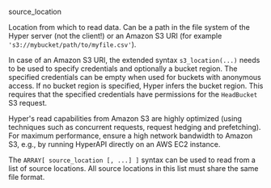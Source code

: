 source_location

Location from which to read data. Can be a path in the file system of
the Hyper server (not the client!) or an Amazon S3 URI (for example
`'s3://mybucket/path/to/myfile.csv'`).

In case of an Amazon S3 URI, the extended syntax `s3_location(...)`
needs to be used to specify credentials and optionally a bucket region.
The specified credentials can be empty when used for buckets with
anonymous access. If no bucket region is specified, Hyper infers the
bucket region. This requires that the specified credentials have
permissions for the `HeadBucket` S3 request.

Hyper\'s read capabilities from Amazon S3 are highly optimized (using
techniques such as concurrent requests, request hedging and
prefetching). For maximum performance, ensure a high network bandwidth
to Amazon S3, e.g., by running HyperAPI directly on an AWS EC2 instance.

The `ARRAY[ source_location [, ...] ]` syntax can be used to read from a
list of source locations. All source locations in this list must share
the same file format.
